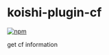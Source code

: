 # koishi-plugin-cf

[![npm](https://img.shields.io/npm/v/koishi-plugin-cf?style=flat-square)](https://www.npmjs.com/package/koishi-plugin-cf)

get cf information
